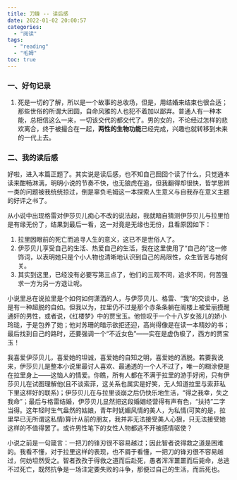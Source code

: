 ```yaml
---
title: 刀锋 -- 读后感
date: 2022-01-02 20:00:57
categories:
  - "阅读"
tags:
  - "reading"
  - "毛姆"
toc: true
---
```


### 一、好句记录

1. 死是一切的了解，所以是一个故事的总收场，但是，用结婚来结束也很合适；那些世俗的所谓大团圆，自命风雅的人也犯不着加以鄙弃。普通人有一种本能，总相信这么一来，一切该交代的都交代了。男的女的，不论经过怎样的悲欢离合，终于被撮合在一起，**两性的生物功能**已经完成，兴趣也就转移到未来的一代上去。

### 二、我的读后感

好啦，进入本篇正题了。其实说是读后感，也不知自己囫囵个读了什么，只觉通本读来酣畅淋漓，明明小说的节奏不快，也无狼虎在追，但我翻得却很快，哲学思辨一类的问题被我统统掠过，倒是辜负毛姆这一本探索人生意义与自我存在意义主题的好评之书了。

从小说中出现格雷对伊莎贝儿痴心不改的说法起，我就暗自猜测伊莎贝儿与拉里怕是有缘无份了，结果到最后一看，这一对竟是无缘也无份，且看原因如下：

1. 拉里因眼前的死亡而追寻人生的意义，这已不是世俗人了。
2. 伊莎贝儿享受自己的生活、热爱自己的生活，我在这里使用了“自己的”这一修饰词，以表明她只是个小人物也清晰地认识到自己的局限性，众生皆苦与她何关。
3. 其实到这里，已经没有必要写第三点了，他们的三观不同，追求不同，何苦强求一方为另一方退让呢。

小说里总在说拉里是个如何如何潇洒的人，与伊莎贝儿、格雷、“我”的交谈中，总是有一种超脱的自如。但我以为，拉里仍不过是那个赤条条躺在阁楼上被爱丽摸醒通奸的男性，或者说，《红楼梦》中的贾宝玉。他惊叹于一个十八岁女孩儿的娇小玲珑，于是包养了她；他对苏珊的暗示欲拒还迎，高尚得像是在读一本精妙的书；最后找到自己的路时，还要强调一个“不近女色”——实在是虚伪极了，西方的贾宝玉！

我喜爱伊莎贝儿，喜爱她的坦诚，喜爱她的自知之明，喜爱她的洒脱。若要我说来，伊莎贝儿是整本小说里最讨人喜欢、最通透的一个人不过了，唯一的糊涂便是在拉里身上——这恼人的情爱。你瞧，所有人都在不满于拉里的游手好闲，只有伊莎贝儿在试图理解他(且不谈索菲，这关系也属实是好笑，无人知道拉里与索菲私下里这样好的联系)；伊莎贝儿在与拉里谈崩之后仍快乐地生活，“得之我幸，失之我命”；最后与格雷结婚，伊莎贝儿显然把这段婚姻经营得有声有色，“扶持”二字当得。这年轻时生气盎然的姑娘，青年时妩媚风情的美人，为私情(可笑的是，拉里早已无所谓这私情)算计从前的朋友，我并非无法接受美人心狠，只无法接受她这样的不值得罢了。或许男性笔下的女性人物都逃不开被感情驱使？

小说之前是一句箴言：一把刀的锋刃很不容易越过；因此智者说得救之道是困难的。我看不懂，对于拉里这样的表现，也不屑于看懂，一把刀的锋刃很不容易越过，何妨坦然受之。智者孜孜于得救之道而后赴死，愚者浑浑噩噩而后毙命，总逃不过死亡，既然抗争是一场注定要失败的斗争，那便过自己的生活，而后死也。
